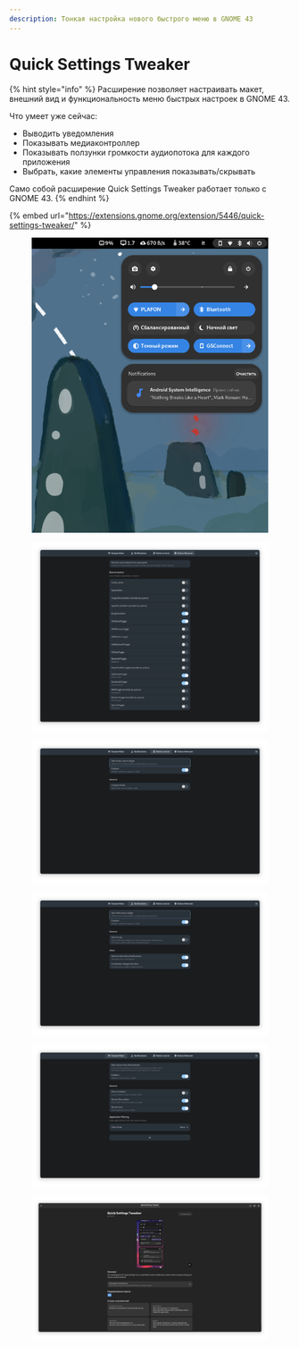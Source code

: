 ```yaml
---
description: Тонкая настройка нового быстрого меню в GNOME 43
---
```


# Quick Settings Tweaker

{% hint style="info" %}
Расширение позволяет настраивать макет, внешний вид и функциональность меню быстрых настроек в GNOME 43.

Что умеет уже сейчас:

- Выводить уведомления
- Показывать медиаконтроллер
- Показывать ползунки громкости аудиопотока для каждого приложения
- Выбрать, какие элементы управления показывать/скрывать

Само собой расширение Quick Settings Tweaker работает только с GNOME 43.
{% endhint %}

{% embed url="https://extensions.gnome.org/extension/5446/quick-settings-tweaker/" %}

<figure><img src="../../.gitbook/assets/Снимок экрана от 2022-10-31 11-10-12.png" alt=""><figcaption></figcaption></figure>

<div>

<figure><img src="../../.gitbook/assets/Снимок экрана от 2022-10-31 11-16-34 (1).png" alt=""><figcaption></figcaption></figure>

 

<figure><img src="../../.gitbook/assets/Снимок экрана от 2022-10-31 11-16-24 (1).png" alt=""><figcaption></figcaption></figure>

 

<figure><img src="../../.gitbook/assets/Снимок экрана от 2022-10-31 11-16-22.png" alt=""><figcaption></figcaption></figure>

 

<figure><img src="../../.gitbook/assets/Снимок экрана от 2022-10-31 11-16-18 (1).png" alt=""><figcaption></figcaption></figure>

</div>

<figure><img src="../../.gitbook/assets/Снимок экрана от 2022-10-31 11-17-54.png" alt=""><figcaption></figcaption></figure>
